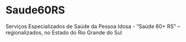 # Saude60RS
Serviços Especializados de Saúde da Pessoa Idosa - “Saúde 60+ RS” – regionalizados, no Estado do Rio Grande do Sul
